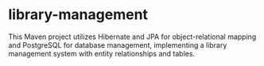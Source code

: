 # library-management
This Maven project utilizes Hibernate and JPA for object-relational mapping and PostgreSQL for database management, implementing a library management system with entity relationships and tables.
